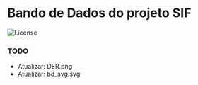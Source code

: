 # Bando de Dados do projeto SIF

![](https://img.shields.io/github/license/mashape/apistatus.svg "License")

### TODO
 - Atualizar: DER.png
 - Atualizar: bd_svg.svg
